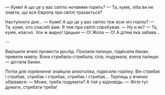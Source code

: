 — Куме! А що це у вас свiтло ночамми горить?
— Та, куме, хiба ви не знаєте, що вся Європа при світлі трахається?

Наступного дня...
— Куме! А що це у вас світло теж всю ніч горіло?
— Та, куме, ото спасибі вам. Я теж при світлі спробував.
— Ну и як?
— Та, куме, класно. Усе ж видно! Цицьки — О! Жопа — О! А дітям яка забава...

--

Вирішили вчені провести дослід. Поклали палицю, підвісили банан, привели мавпу.
Вона стрибала-стрибала, сіла, подумала, взяла палицю — дістала банан.

Потім для порівняння знайшли алкоголіка, підвісили горілку.
Він стрибає і стрибає, стрибає і стрибає, стрибає і стрибає...
Терпець у вчених обірвався:
— Може, треба подумати?
А той у відповідь:
— Фіглі тут думати, стрибати треба!
